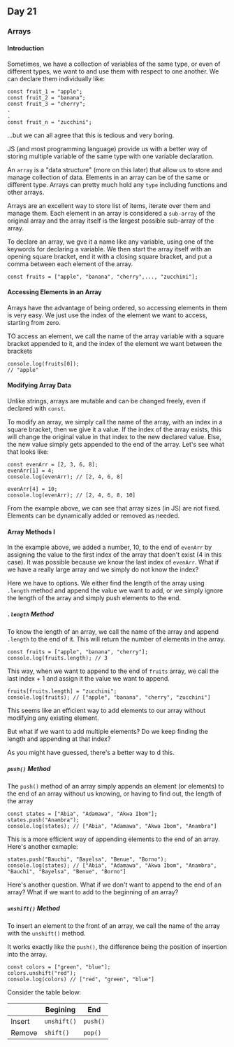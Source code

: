 ## Day 21

### Arrays

#### Introduction

Sometimes, we have a collection of variables of the same type, or even of different types, we want to and use them with respect to one another. We can declare them individually like:
```
const fruit_1 = "apple";
const fruit_2 = "banana";
const fruit_3 = "cherry";
.
.
const fruit_n = "zucchini";
```
...but we can all agree that this is tedious and very boring.

JS (and most programming language) provide us with a better way of storing multiple variable of the same type with one variable declaration.

An `array` is a "data structure" (more on this later) that allow us to store and manage collection of data. Elements in an array can be of the same or different type. Arrays can pretty much hold any `type` including functions and other arrays.

Arrays are an excellent way to store list of items, iterate over them and manage them. Each element in an array is considered a `sub-array` of the original array and the array itself is the largest possible sub-array of the array.

To declare an array, we gve it a name like any variable, using one of the keywords for declaring a variable. We then start the array itself with an opening square bracket, end it with a closing square bracket, and put a comma between each element of the array.
```
const fruits = ["apple", "banana", "cherry",..., "zucchini"];
```

#### Accessing Elements in an Array

Arrays have the advantage of being ordered, so accessing elements in them is very easy. We just use the index of the element we want to access, starting from zero.

TO access an element, we call the name of the array variable with a square bracket appended to it, and the index of the element we want between the brackets

```
console.log(fruits[0]);
// "apple"
```

#### Modifying Array Data

Unlike strings, arrays are mutable and can be changed freely, even if declared with `const`.

To modify an array, we simply call the name of the array, with an index in a square bracket, then we give it a value. If the index of the array exists, this will change the original value in that index to the new declared value. Else, the new value simply gets appended to the end of the array. Let's see what that looks like:
```
const evenArr = [2, 3, 6, 8];
evenArr[1] = 4;
console.log(evenArr); // [2, 4, 6, 8]

evenArr[4] = 10;
console.log(evenArr); // [2, 4, 6, 8, 10]
```

From the example above, we can see that array sizes (in JS) are not fixed. Elements can be dynamically added or removed as needed.

#### Array Methods I

In the example above, we added a number, 10, to the end of `evenArr` by assigning the value to the first index of the array that doen't exist (4 in this case). It was possible because we know the last index of `evenArr`. What if we have a really large array and we simply do not know the index?

Here we have to options. We either find the length of the array using `.length` method and append the value we want to add, or we simply ignore the length of the array and simply push elements to the end.

##### `.length` Method

To know the length of an array, we call the name of the array and append `.length` to the end of it. This will return the number of elements in the array.
```
const fruits = ["apple", "banana", "cherry"];
console.log(fruits.length); // 3
```

This way, when we want to append to the end of `fruits` array, we call the last index + 1 and assign it the value we want to append.
```
fruits[fruits.length] = "zucchini";
console.log(fruits); // ["apple", "banana", "cherry", "zucchini"]
```
This seems like an efficient way to add elements to our array without modifying any existing element.

But what if we want to add multiple elements? Do we keep finding the length and appending at that index?

As you might have guessed, there's a better way to d this.

##### `push()` Method

The `push()` method of an array simply appends an element (or elements) to the end of an array without us knowing, or having to find out, the length of the array
```
const states = ["Abia", "Adamawa", "Akwa Ibom"];
states.push("Anambra");
console.log(states); // ["Abia", "Adamawa", "Akwa Ibom", "Anambra"]
```

This is a more efficient way of appending elements to the end of an array. Here's another exmaple:
```
states.push("Bauchi", "Bayelsa", "Benue", "Borno");
console.log(states); // ["Abia", "Adamawa", "Akwa Ibom", "Anambra", "Bauchi", "Bayelsa", "Benue", "Borno"]
```

Here's another question. What if we don't want to append to the end of an array? What if we want to add to the beginning of an array?

##### `unshift()` Method

To insert an element to the front of an array, we call the name of the array with the `unshift()` method.

It works exactly like the `push()`, the difference being the position of insertion into the array.

```
const colors = ["green", "blue"];
colors.unshift("red");
console.log(colors) // ["red", "green", "blue"]
```

Consider the table below:

|                   |Begining           |End            |
|-------------------|-------------------|---------------|
|Insert             |`unshift()`        |`push()`       |
|Remove             |`shift()`          |`pop()`        |